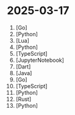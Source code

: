 # 2025-03-17

1. [](https://github.comundefined "A self-hosted dashboard that puts all your feeds in one place") [Go]
2. [](https://github.comundefined "Fully local web research and report writing assistant") [Python]
3. [](https://github.comundefined "A launch point for your personal nvim configuration") [Lua]
4. [](https://github.comundefined "Research and development (R&D) is crucial for the enhancement of industrial productivity, especially in the AI era, where the core aspects of R&D are mainly focused on data and models. We are committed to automating these high-value generic R&D processes through our open source R&D automation tool RD-Agent, which lets AI drive data-driven AI.") [Python]
5. [](https://github.comundefined "Scheduling infrastructure for absolutely everyone.") [TypeScript]
6. [](https://github.comundefined "") [JupyterNotebook]
7. [](https://github.comundefined "Sossoldi is a wealth management / personal finance / Net Worth tracking app, made with Flutter.") [Dart]
8. [](https://github.comundefined "Access your entire server infrastructure from your local desktop") [Java]
9. [](https://github.comundefined "DiceDB is an open-source, fast, reactive, in-memory database optimized for modern hardware.") [Go]
10. [](https://github.comundefined "Github action to retrieve all (added, copied, modified, deleted, renamed, type changed, unmerged, unknown) files and directories.") [TypeScript]
11. [](https://github.comundefined "Learn how to design large-scale systems. Prep for the system design interview. Includes Anki flashcards.") [Python]
12. [](https://github.comundefined "Cross-platform Rust rewrite of the GNU coreutils") [Rust]
13. [](https://github.comundefined "Investment Research for Everyone, Everywhere.") [Python]
